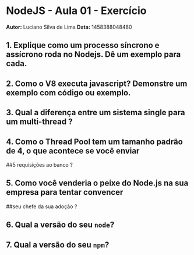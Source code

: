 # NodeJS - Aula 01 - Exercício
**Autor:** Luciano Silva de Lima
**Data:** 1458388048480

## 1. Explique como um processo síncrono e assícrono roda no Nodejs. Dê um exemplo para cada.
## 2. Como o V8 executa javascript? Demonstre um exemplo com código ou exemplo.
## 3. Qual a diferença entre um sistema single para um multi-thread ?
## 4. Como o Thread Pool tem um tamanho padrão de 4, o que acontece se você enviar 
##5 requisições ao banco ? 
## 5. Como você venderia o peixe do Node.js na sua empresa para tentar convencer
##seu chefe da sua adoção ?
## 6. Qual a versão do seu `node`?
## 7. Qual a versão do seu `npm`?
